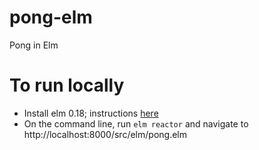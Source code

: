 # pong-elm

Pong in Elm

# To run locally

* Install elm 0.18; instructions [here](https://guide.elm-lang.org/install.html)
* On the command line, run `elm reactor` and navigate to http://localhost:8000/src/elm/pong.elm
